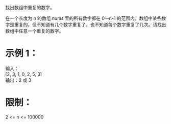 找出数组中重复的数字。

在一个长度为 n 的数组 nums 里的所有数字都在 0～n-1 的范围内。数组中某些数字是重复的，但不知道有几个数字重复了，也不知道每个数字重复了几次。请找出数组中任意一个重复的数字。

# 示例 1：

输入：  
[2, 3, 1, 0, 2, 5, 3]  
输出：2 或 3   

# 限制：

2 <= n <= 100000